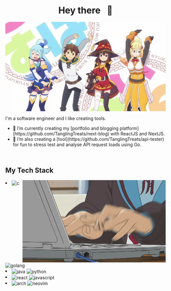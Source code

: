 <h1 align="center">Hey there&nbsp&nbsp&nbsp🙌</h1>

<img align="center" src="konosuba.gif" alt="banner" width="1000" height="280">
<br>
<p>I'm a software engineer and I like creating tools.</p>

<ul>
<li>🌱 I’m currently creating my [portfolio and blogging platform](https://github.com/TanglingTreats/next-blog) with ReactJS and NextJS.</li>
<li>🔭 I’m also creating a [tool](https://github.com/TanglingTreats/api-tester) for fun to stress test and analyse API request loads using Go.</li>
</ul>

<br>
<h2>My Tech Stack</h2>
<div>  
  <img src="nagato-typing.gif" alt="banner" align="right">
</div>
<div>
  <li>
    <img align="center" alt="c" src="https://img.shields.io/badge/C-00599C?style=for-the-badge&logo=c&logoColor=white" />
    <img align="center" alt="golang" src="https://img.shields.io/badge/go-%2300ADD8.svg?style=for-the-badge&logo=go&logoColor=white" />
  </li>
  <li>
    <img align="center" alt="java" src="https://img.shields.io/badge/java-%23ED8B00.svg?style=for-the-badge&logo=java&logoColor=white" />
    <img align="center" alt="python" src="https://img.shields.io/badge/python-3670A0?style=for-the-badge&logo=python&logoColor=ffdd54" />
  </li>
  <li>
    <img align="center" alt="react" src="https://img.shields.io/badge/react%20-%2320232a.svg?&style=for-the-badge&logo=react&logoColor=%2361DAFB" />
    <img align="center" alt="javascript" src="https://img.shields.io/badge/javascript-%23323330.svg?style=for-the-badge&logo=javascript&logoColor=%23F7DF1E" />
  </li>
  <li>
    <img align="center" alt="arch" src="https://img.shields.io/badge/Arch_Linux-1793D1?style=for-the-badge&logo=arch-linux&logoColor=white" />
    <img align="center" alt="neovim" src="https://img.shields.io/badge/NeoVim-%2357A143.svg?&style=for-the-badge&logo=neovim&logoColor=white" />
  </li>
</div>
<!--
**TanglingTreats/TanglingTreats** is a ✨ _special_ ✨ repository because its `README.md` (this file) appears on your GitHub profile.

Here are some ideas to get you started:

- 🔭 I’m currently working on ...
- 🌱 I’m currently learning ...
- 👯 I’m looking to collaborate on ...
- 🤔 I’m looking for help with ...
- 💬 Ask me about ...
- 📫 How to reach me: ...
- 😄 Pronouns: ...
- ⚡ Fun fact: ...
-->
